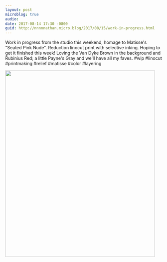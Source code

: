 ```yaml
---
layout: post
microblog: true
audio: 
date: 2017-08-14 17:30 -0800
guid: http://nnnnnathan.micro.blog/2017/08/15/work-in-progress.html
---
```

Work in progress from the studio this weekend, homage to Matisse's "Seated Pink Nude". Reduction linocut print with selective inking. Hoping to get it finished this week! 
Loving the Van Dyke Brown in the background and Rubinius Red; a little Payne's Gray and we'll have all my faves. 
#wip #linocut #printmaking #relief #matisse #color #layering

<img src="http://status.yergler.net/uploads/2017/163d5ecf3e.jpg" width="480" height="600" />
